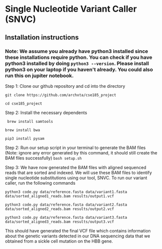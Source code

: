 # Single Nucleotide Variant Caller (SNVC) 

## Installation instructions
### Note: We assume you already have python3 installed since these installations require python. You can check if you have python3 installed by doing ```python3 --version```. Please install python3 on your laptop if you haven't already. You could also run this on jupiter notebook. 


Step 1: Clone our github repository and cd into the directory

``` git clone https://github.com/archxta/cse185_project ```

``` cd cse185_project ```

Step 2: Install the necessary dependents

``` brew install samtools```

``` brew install bwa ```

``` pip3 install pysam ```

Step 2: Run our setup script in your terminal to generate the BAM files (Note: ignore any error generated by this command, it should still create the BAM files successfully)
```bash setup.sh```

Step 3: We have now generated the BAM files with aligned sequenced reads that are sorted and indexed. We will use these BAM files to identify single nucleotide substitutions using our tool, SNVC.  To run our variant caller, run the following commands

```python3 code.py data/reference.fasta data/variant1.fasta data/sorted_aligned1_reads.bam results/output1.vcf```

```python3 code.py data/reference.fasta data/variant2.fasta data/sorted_aligned2_reads.bam results/output2.vcf```

```python3 code.py data/reference.fasta data/variant3.fasta data/sorted_aligned3_reads.bam results/output3.vcf```

This should have generated the final VCF file which contains information about the genetic variants detected in our DNA sequencing data that we obtained from a sickle cell mutation on the HBB gene. 








